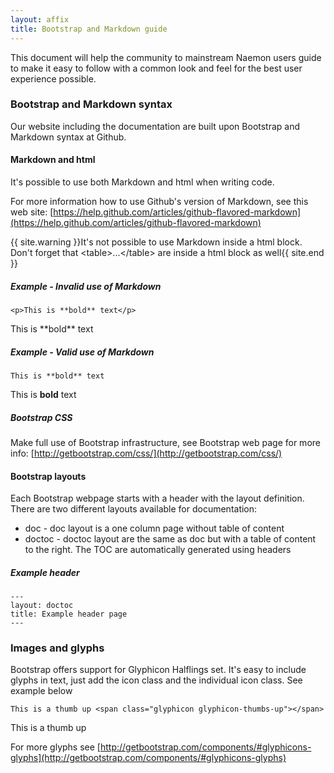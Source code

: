 ```yaml
---
layout: affix
title: Bootstrap and Markdown guide
---
```

This document will help the community to mainstream Naemon users guide to make it easy to follow with a common look and feel for the best user experience possible.

### Bootstrap and Markdown syntax
Our website including the documentation are built upon Bootstrap and Markdown syntax at Github.

#### Markdown and html
It's possible to use both Markdown and html when writing code.

For more information how to use Github's version of Markdown, see this web site: [https://help.github.com/articles/github-flavored-markdown](https://help.github.com/articles/github-flavored-markdown)

{{ site.warning }}It's not possible to use Markdown inside a html block. Don't forget that &lt;table&gt;...&lt;/table&gt; are inside a html block as well{{ site.end }}

##### Example - Invalid use of Markdown
```
<p>This is **bold** text</p>
```
<p>This is **bold** text</p>

##### Example - Valid use of Markdown
```
This is **bold** text
```
This is **bold** text

##### Bootstrap CSS
Make full use of Bootstrap infrastructure, see Bootstrap web page for more info: [http://getbootstrap.com/css/](http://getbootstrap.com/css/)

#### Bootstrap layouts
Each Bootstrap webpage starts with a header with the layout definition. There are two different layouts available for documentation:

* doc - doc layout is a one column page without table of content
* doctoc - doctoc layout are the same as doc but with a table of content to the right. The TOC are automatically generated using headers

##### Example header
```
---
layout: doctoc
title: Example header page
---
```

### Images and glyphs
Bootstrap offers support for Glyphicon Halflings set. It's easy to include glyphs in text, just add the icon class and the individual icon class. See example below

```
This is a thumb up <span class="glyphicon glyphicon-thumbs-up"></span>
```

This is a thumb up <span class="glyphicon glyphicon-thumbs-up"></span>

For more glyphs see [http://getbootstrap.com/components/#glyphicons-glyphs](http://getbootstrap.com/components/#glyphicons-glyphs)
